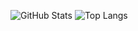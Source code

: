 ![GitHub Stats](https://github-readme-stats.vercel.app/api?username=Adxzer&theme=github_dark)
![Top Langs](https://github-readme-stats.vercel.app/api/top-langs/?username=myusername&theme=github_dark)
